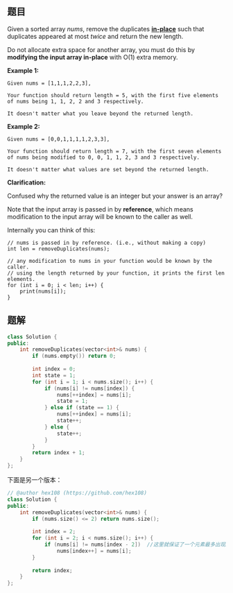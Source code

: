 ## 题目

Given a sorted array *nums*, remove the duplicates [**in-place**](https://en.wikipedia.org/wiki/In-place_algorithm) such that duplicates appeared at most *twice* and return the new length.

Do not allocate extra space for another array, you must do this by **modifying the input array in-place** with O(1) extra memory.

**Example 1:**

```
Given nums = [1,1,1,2,2,3],

Your function should return length = 5, with the first five elements of nums being 1, 1, 2, 2 and 3 respectively.

It doesn't matter what you leave beyond the returned length.
```

**Example 2:**

```
Given nums = [0,0,1,1,1,1,2,3,3],

Your function should return length = 7, with the first seven elements of nums being modified to 0, 0, 1, 1, 2, 3 and 3 respectively.

It doesn't matter what values are set beyond the returned length.
```

**Clarification:**

Confused why the returned value is an integer but your answer is an array?

Note that the input array is passed in by **reference**, which means modification to the input array will be known to the caller as well.

Internally you can think of this:

```
// nums is passed in by reference. (i.e., without making a copy)
int len = removeDuplicates(nums);

// any modification to nums in your function would be known by the caller.
// using the length returned by your function, it prints the first len elements.
for (int i = 0; i < len; i++) {
    print(nums[i]);
}
```



## 题解

```cpp
class Solution {
public:
    int removeDuplicates(vector<int>& nums) {
        if (nums.empty()) return 0;
        
        int index = 0;
        int state = 1;
        for (int i = 1; i < nums.size(); i++) {
            if (nums[i] != nums[index]) {
                nums[++index] = nums[i];
                state = 1;
            } else if (state == 1) {
                nums[++index] = nums[i];
                state++;
            } else {
                state++;
            }
        }
        return index + 1;
    }
};
```

下面是另一个版本：

```cpp
// @author hex108 (https://github.com/hex108)
class Solution {
public:
    int removeDuplicates(vector<int>& nums) {
        if (nums.size() <= 2) return nums.size();
        
        int index = 2;
        for (int i = 2; i < nums.size(); i++) {
            if (nums[i] != nums[index - 2])  //这里就保证了一个元素最多出现2次
                nums[index++] = nums[i];
        }
        
        return index;
    }
};
```
